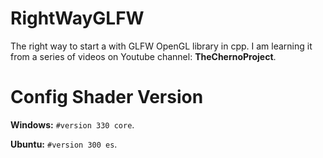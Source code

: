 # RightWayGLFW
The right way to start a with GLFW OpenGL library in cpp.
I am learning it from a series of videos on Youtube channel: **TheChernoProject**.

# Config Shader Version
**Windows:** <code>#version 330 core</code>.

**Ubuntu:** <code>#version 300 es</code>.